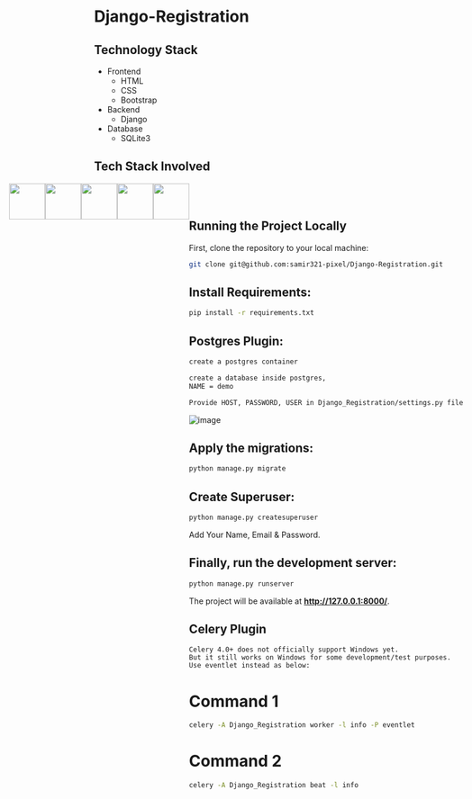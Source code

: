 # Django-Registration

## Technology Stack

* Frontend
    * HTML
    * CSS
    * Bootstrap
* Backend
    * Django
* Database
    * SQLite3

## Tech Stack Involved

<div style="display: flex;justify-content: center;">

<img height="64px" width="auto" src="https://image.flaticon.com/icons/svg/919/919852.svg">
<img height="64px" width="auto" src="https://www.w3schools.com/whatis/img_css.jpg">
<img height="64px" width="auto" src="https://www.drupal.org/files/project-images/bootstrap-stack.png">
<img height="64px" width="auto" src="https://upload.wikimedia.org/wikipedia/commons/thumb/6/61/HTML5_logo_and_wordmark.svg/1200px-HTML5_logo_and_wordmark.svg.png">
<img height="64px" width="auto" src="https://twilio-cms-prod.s3.amazonaws.com/images/django-dark.width-808.png">
<div/>

<br/>
<br/>

## Running the Project Locally

First, clone the repository to your local machine:

```bash
git clone git@github.com:samir321-pixel/Django-Registration.git
```

## Install Requirements:

```bash
pip install -r requirements.txt
```

## Postgres Plugin:

```bash
create a postgres container
```

```bash
create a database inside postgres,
NAME = demo
```

```bash
Provide HOST, PASSWORD, USER in Django_Registration/settings.py file
```

![image](https://user-images.githubusercontent.com/65664404/169957210-484f5f1a-3091-43ff-aec4-4fefbffe1194.png)

## Apply the migrations:

```bash
python manage.py migrate
```

## Create Superuser:

```bash
python manage.py createsuperuser
```

Add Your Name, Email & Password.

## Finally, run the development server:

```bash
python manage.py runserver
```

The project will be available at **http://127.0.0.1:8000/**.

## Celery Plugin

```
Celery 4.0+ does not officially support Windows yet.
But it still works on Windows for some development/test purposes.
Use eventlet instead as below:
```

# Command 1

```bash
celery -A Django_Registration worker -l info -P eventlet
```

# Command 2

```bash
celery -A Django_Registration beat -l info
```
